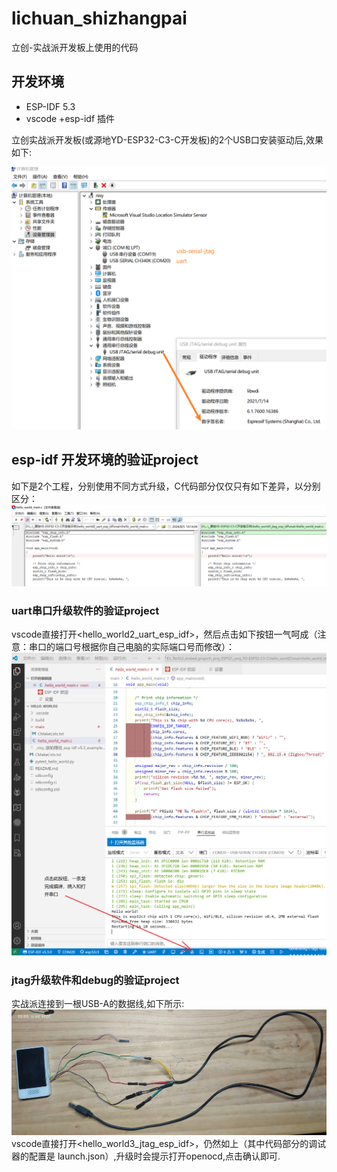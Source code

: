# lichuan_shizhangpai
立创-实战派开发板上使用的代码

## 开发环境


* ESP-IDF 5.3 
* vscode +esp-idf 插件

立创实战派开发板(或源地YD-ESP32-C3-C开发板)的2个USB口安装驱动后,效果如下:

![](doc/2个usb端口2.png )



## esp-idf 开发环境的验证project

如下是2个工程，分别使用不同方式升级，C代码部分仅仅只有如下差异，以分别区分：
![](doc/code_diff.png )

### uart串口升级软件的验证project

vscode直接打开<hello_world2_uart_esp_idf>，然后点击如下按钮一气呵成（注意：串口的端口号根据你自己电脑的实际端口号而修改）：
![](doc/_vscode配置截图.png )

### jtag升级软件和debug的验证project

实战派连接到一根USB-A的数据线,如下所示:
![](doc/shizhangpai.jpg )
vscode直接打开<hello_world3_jtag_esp_idf>，仍然如上（其中代码部分的调试器的配置是 launch.json）,升级时会提示打开openocd,点击确认即可.
